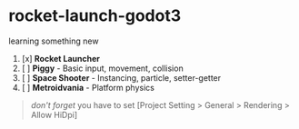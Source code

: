 # rocket-launch-godot3

learning something new

1. [x] **Rocket Launcher** 
2. [ ] **Piggy** - Basic input, movement, collision
3. [ ] **Space Shooter** - Instancing, particle, setter-getter
4. [ ] **Metroidvania** - Platform physics

> *don't forget* you have to set [Project Setting > General > Rendering > Allow HiDpi]

